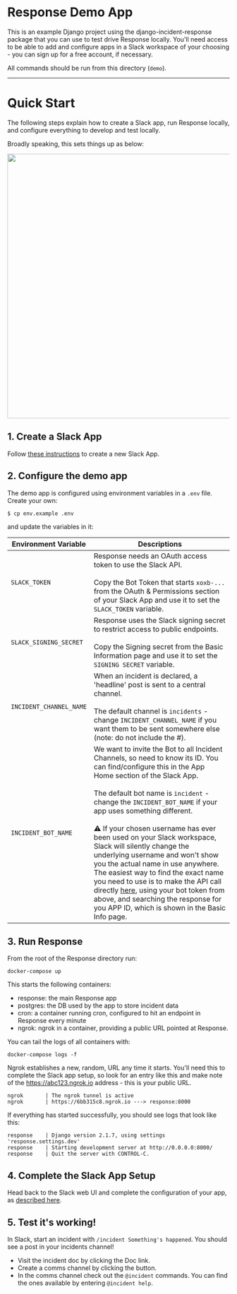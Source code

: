 # Response Demo App

This is an example Django project using the django-incident-response package that you can use to test drive Response locally. You'll need access to be able to add and configure apps in a Slack workspace of your choosing - you can sign up for a free account, if necessary.

All commands should be run from this directory (`demo`).

---

# Quick Start

The following steps explain how to create a Slack app, run Response locally, and configure everything to develop and test locally.

Broadly speaking, this sets things up as below:
<p align="center">
  <img width="600px" src="../docs/response.svg">
</p>

## 1. Create a Slack App

Follow [these instructions](../docs/slack_app_create.md) to create a new Slack App.

## 2. Configure the demo app

The demo app is configured using environment variables in a `.env` file. Create your own:
```
$ cp env.example .env
```
and update the variables in it:

| Environment Variable  | Descriptions |
|---|---|
| `SLACK_TOKEN`  |  Response needs an OAuth access token to use the Slack API.<br /><br />Copy the Bot Token that starts `xoxb-...` from the OAuth & Permissions section of your Slack App and use it to set the `SLACK_TOKEN` variable. |
|  `SLACK_SIGNING_SECRET` | Response uses the Slack signing secret to restrict access to public endpoints.<br /><br />Copy the Signing secret from the Basic Information page and use it to set the `SIGNING SECRET` variable.  |
| `INCIDENT_CHANNEL_NAME`  |  When an incident is declared, a 'headline' post is sent to a central channel.<br /><br />The default channel is `incidents` - change `INCIDENT_CHANNEL_NAME` if you want them to be sent somewhere else (note: do not include the #). |
| `INCIDENT_BOT_NAME`  | We want to invite the Bot to all Incident Channels, so need to know its ID. You can find/configure this in the App Home section of the Slack App.<br /><br />The default bot name is `incident` - change the `INCIDENT_BOT_NAME` if your app uses something different.<br /><br />⚠️ If your chosen username has ever been used on your Slack workspace, Slack will silently change the underlying username and won't show you the actual name in use anywhere. The easiest way to find the exact name you need to use is to make the API call directly [here](https://api.slack.com/methods/users.list/test), using your bot token from above, and searching the response for you APP ID, which is shown in the Basic Info page.  |

## 3. Run Response

From the root of the Response directory run:

```
docker-compose up
```

This starts the following containers:

- response: the main Response app
- postgres: the DB used by the app to store incident data
- cron: a container running cron, configured to hit an endpoint in Response every minute
- ngrok: ngrok in a container, providing a public URL pointed at Response.


You can tail the logs of all containers with:
```
docker-compose logs -f
```

Ngrok establishes a new, random, URL any time it starts.  You'll need this to complete the Slack app setup, so look for an entry like this and make note of the https://abc123.ngrok.io address - this is your public URL.

```
ngrok       | The ngrok tunnel is active
ngrok       | https://6bb315c8.ngrok.io ---> response:8000
```

If everything has started successfully, you should see logs that look like this:

```
response    | Django version 2.1.7, using settings 'response.settings.dev'
response    | Starting development server at http://0.0.0.0:8000/
response    | Quit the server with CONTROL-C.
```

## 4. Complete the Slack App Setup

Head back to the Slack web UI and complete the configuration of your app, as [described here](../docs/slack_app_config.md).

## 5. Test it's working!

In Slack, start an incident with `/incident Something's happened`.  You should see a post in your incidents channel!

- Visit the incident doc by clicking the Doc link.
- Create a comms channel by clicking the button.
- In the comms channel check out the `@incident` commands.  You can find the ones available by entering `@incident help`.
